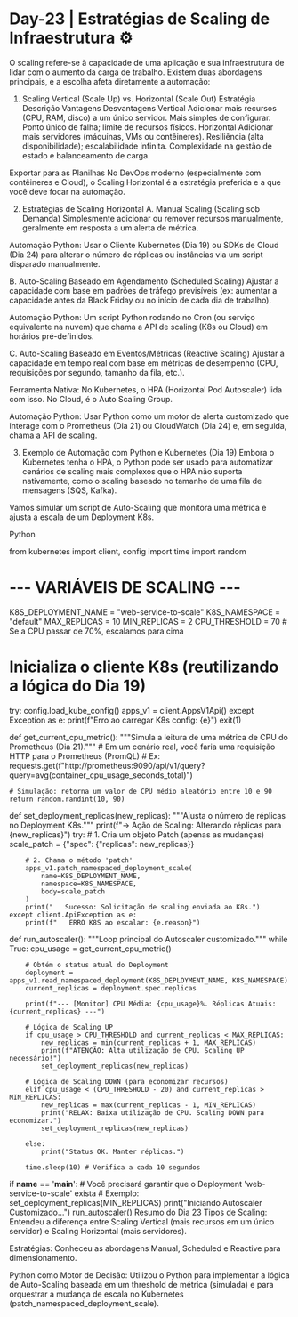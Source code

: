 # Day-23 | Estratégias de Scaling de Infraestrutura ⚙️
O scaling refere-se à capacidade de uma aplicação e sua infraestrutura de lidar com o aumento da carga de trabalho. Existem duas abordagens principais, e a escolha afeta diretamente a automação:

1. Scaling Vertical (Scale Up) vs. Horizontal (Scale Out)
Estratégia	Descrição	Vantagens	Desvantagens
Vertical	Adicionar mais recursos (CPU, RAM, disco) a um único servidor.	Mais simples de configurar.	Ponto único de falha; limite de recursos físicos.
Horizontal	Adicionar mais servidores (máquinas, VMs ou contêineres).	Resiliência (alta disponibilidade); escalabilidade infinita.	Complexidade na gestão de estado e balanceamento de carga.

Exportar para as Planilhas
No DevOps moderno (especialmente com contêineres e Cloud), o Scaling Horizontal é a estratégia preferida e a que você deve focar na automação.

2. Estratégias de Scaling Horizontal
A. Manual Scaling (Scaling sob Demanda)
Simplesmente adicionar ou remover recursos manualmente, geralmente em resposta a um alerta de métrica.

Automação Python: Usar o Cliente Kubernetes (Dia 19) ou SDKs de Cloud (Dia 24) para alterar o número de réplicas ou instâncias via um script disparado manualmente.

B. Auto-Scaling Baseado em Agendamento (Scheduled Scaling)
Ajustar a capacidade com base em padrões de tráfego previsíveis (ex: aumentar a capacidade antes da Black Friday ou no início de cada dia de trabalho).

Automação Python: Um script Python rodando no Cron (ou serviço equivalente na nuvem) que chama a API de scaling (K8s ou Cloud) em horários pré-definidos.

C. Auto-Scaling Baseado em Eventos/Métricas (Reactive Scaling)
Ajustar a capacidade em tempo real com base em métricas de desempenho (CPU, requisições por segundo, tamanho da fila, etc.).

Ferramenta Nativa: No Kubernetes, o HPA (Horizontal Pod Autoscaler) lida com isso. No Cloud, é o Auto Scaling Group.

Automação Python: Usar Python como um motor de alerta customizado que interage com o Prometheus (Dia 21) ou CloudWatch (Dia 24) e, em seguida, chama a API de scaling.

3. Exemplo de Automação com Python e Kubernetes (Dia 19)
Embora o Kubernetes tenha o HPA, o Python pode ser usado para automatizar cenários de scaling mais complexos que o HPA não suporta nativamente, como o scaling baseado no tamanho de uma fila de mensagens (SQS, Kafka).

Vamos simular um script de Auto-Scaling que monitora uma métrica e ajusta a escala de um Deployment K8s.

Python

from kubernetes import client, config
import time
import random

# --- VARIÁVEIS DE SCALING ---
K8S_DEPLOYMENT_NAME = "web-service-to-scale"
K8S_NAMESPACE = "default"
MAX_REPLICAS = 10
MIN_REPLICAS = 2
CPU_THRESHOLD = 70 # Se a CPU passar de 70%, escalamos para cima

# Inicializa o cliente K8s (reutilizando a lógica do Dia 19)
try:
    config.load_kube_config()
    apps_v1 = client.AppsV1Api()
except Exception as e:
    print(f"Erro ao carregar K8s config: {e}")
    exit(1)


def get_current_cpu_metric():
    """Simula a leitura de uma métrica de CPU do Prometheus (Dia 21)."""
    # Em um cenário real, você faria uma requisição HTTP para o Prometheus (PromQL)
    # Ex: requests.get(f"http://prometheus:9090/api/v1/query?query=avg(container_cpu_usage_seconds_total)")
    
    # Simulação: retorna um valor de CPU médio aleatório entre 10 e 90
    return random.randint(10, 90)

def set_deployment_replicas(new_replicas):
    """Ajusta o número de réplicas no Deployment K8s."""
    print(f"-> Ação de Scaling: Alterando réplicas para {new_replicas}")
    try:
        # 1. Cria um objeto Patch (apenas as mudanças)
        scale_patch = {"spec": {"replicas": new_replicas}}

        # 2. Chama o método 'patch'
        apps_v1.patch_namespaced_deployment_scale(
            name=K8S_DEPLOYMENT_NAME,
            namespace=K8S_NAMESPACE,
            body=scale_patch
        )
        print("   Sucesso: Solicitação de scaling enviada ao K8s.")
    except client.ApiException as e:
        print(f"   ERRO K8S ao escalar: {e.reason}")

def run_autoscaler():
    """Loop principal do Autoscaler customizado."""
    while True:
        cpu_usage = get_current_cpu_metric()
        
        # Obtém o status atual do Deployment
        deployment = apps_v1.read_namespaced_deployment(K8S_DEPLOYMENT_NAME, K8S_NAMESPACE)
        current_replicas = deployment.spec.replicas
        
        print(f"--- [Monitor] CPU Média: {cpu_usage}%. Réplicas Atuais: {current_replicas} ---")

        # Lógica de Scaling UP
        if cpu_usage > CPU_THRESHOLD and current_replicas < MAX_REPLICAS:
            new_replicas = min(current_replicas + 1, MAX_REPLICAS)
            print(f"ATENÇÃO: Alta utilização de CPU. Scaling UP necessário!")
            set_deployment_replicas(new_replicas)

        # Lógica de Scaling DOWN (para economizar recursos)
        elif cpu_usage < (CPU_THRESHOLD - 20) and current_replicas > MIN_REPLICAS:
            new_replicas = max(current_replicas - 1, MIN_REPLICAS)
            print("RELAX: Baixa utilização de CPU. Scaling DOWN para economizar.")
            set_deployment_replicas(new_replicas)
            
        else:
            print("Status OK. Manter réplicas.")

        time.sleep(10) # Verifica a cada 10 segundos


if __name__ == '__main__':
    # Você precisará garantir que o Deployment 'web-service-to-scale' exista
    # Exemplo: set_deployment_replicas(MIN_REPLICAS)
    print("Iniciando Autoscaler Customizado...")
    run_autoscaler()
Resumo do Dia 23
Tipos de Scaling: Entendeu a diferença entre Scaling Vertical (mais recursos em um único servidor) e Scaling Horizontal (mais servidores).

Estratégias: Conheceu as abordagens Manual, Scheduled e Reactive para dimensionamento.

Python como Motor de Decisão: Utilizou o Python para implementar a lógica de Auto-Scaling baseada em um threshold de métrica (simulada) e para orquestrar a mudança de escala no Kubernetes (patch_namespaced_deployment_scale).

